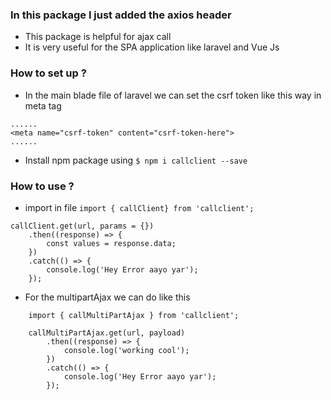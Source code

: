 ### In this package I just added the axios header
- This package is helpful for ajax call
- It is very useful for the SPA application like laravel and Vue Js

### How to set up ?
- In the main blade file of laravel we can set the csrf token like this way in meta tag
  
```
......
<meta name="csrf-token" content="csrf-token-here">
......
```
- Install npm package using ```$ npm i callclient --save```

### How to use ?
- import in file ```import { callClient} from 'callclient';```
```
callClient.get(url, params = {})
    .then((response) => {
        const values = response.data;
    })
    .catch(() => {
        console.log('Hey Error aayo yar');
    });
```

- For the multipartAjax we can do like this 
```
    import { callMultiPartAjax } from 'callclient';
    
    callMultiPartAjax.get(url, payload)
        .then((response) => {
            console.log('working cool');
        })
        .catch(() => {
            console.log('Hey Error aayo yar');
        });
```
